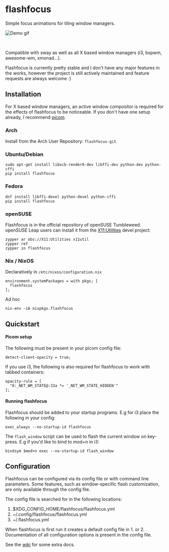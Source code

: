 # flashfocus

Simple focus animations for tiling window managers.

![Demo gif](demo/demo.gif)

<br>

Compatible with sway as well as all X based window managers (i3, bspwm, awesome-wm, xmonad...).


Flashfocus is currently pretty stable and I don't have any major features in
the works, however the project is still actively maintained and feature
requests are always welcome :)

## Installation

For X based window managers, an active window compositor is required for the effects of flashfocus
to be noticeable. If you don't have one setup already, I recommend
[picom](https://github.com/yshui/picom).

### Arch

Install from the Arch User Repository: `flashfocus-git`

### Ubuntu/Debian

```
sudo apt-get install libxcb-render0-dev libffi-dev python-dev python-cffi
pip install flashfocus
```

### Fedora

```
dnf install libffi-devel python-devel python-cffi
pip install flashfocus
```

### openSUSE
Flashfocus is in the official repository of openSUSE Tumbleweed.
openSUSE Leap users can install it from the [X11:Utilities](https://build.opensuse.org/package/show/X11%3AUtilities/flashfocus) devel project:

```
zypper ar obs://X11:Utilities x11util
zypper ref
zypper in flashfocus
```

### Nix / NixOS

Declaratively in `/etc/nixos/configuration.nix`

```
environment.systemPackages = with pkgs; [
  flashfocus
];
```

Ad hoc

```
nix-env -iA nixpkgs.flashfocus
```

## Quickstart

#### Picom setup

The following must be present in your picom config file:

```
detect-client-opacity = true;
```

If you use i3, the following is also required for flashfocus to work with tabbed containers:

```
opacity-rule = [
  "0:_NET_WM_STATE@:32a *= '_NET_WM_STATE_HIDDEN'"
];
```

#### Running flashfocus

Flashfocus should be added to your startup programs. E.g for i3 place the
following in your config:

```
exec_always --no-startup-id flashfocus
```

The `flash_window` script can be used to flash the current window on key-press. E.g if you'd like to bind to mod+n in i3:

```
bindsym $mod+n exec --no-startup-id flash_window
```

## Configuration

Flashfocus can be configured via its config file or with command line parameters. Some features, such as window-specific flash customization, are only available through the config file.

The config file is searched for in the following locations:
1. $XDG_CONFIG_HOME/flashfocus/flashfocus.yml
2. ~/.config/flashfocus/flashfocus.yml
3. ~/.flashfocus.yml

When flashfocus is first run it creates a default config file in 1. or 2. Documentation of all configuration options is present in the config file.

See the [wiki](https://github.com/fennerm/flashfocus/wiki) for some extra docs.
